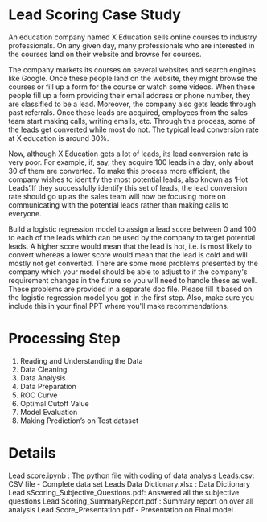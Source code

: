 # Lead Scoring Case Study

An education company named X Education sells online courses to industry professionals. On any given day, many professionals who are interested in the courses land on their website and browse for courses. 

 

The company markets its courses on several websites and search engines like Google. Once these people land on the website, they might browse the courses or fill up a form for the course or watch some videos. When these people fill up a form providing their email address or phone number, they are classified to be a lead. Moreover, the company also gets leads through past referrals. Once these leads are acquired, employees from the sales team start making calls, writing emails, etc. Through this process, some of the leads get converted while most do not. The typical lead conversion rate at X education is around 30%. 

 

Now, although X Education gets a lot of leads, its lead conversion rate is very poor. For example, if, say, they acquire 100 leads in a day, only about 30 of them are converted. To make this process more efficient, the company wishes to identify the most potential leads, also known as ‘Hot Leads’.If they successfully identify this set of leads, the lead conversion rate should go up as the sales team will now be focusing more on communicating with the potential leads rather than making calls to everyone.

Build a logistic regression model to assign a lead score between 0 and 100 to each of the leads which can be used by the company to target potential leads. A higher score would mean that the lead is hot, i.e. is most likely to convert whereas a lower score would mean that the lead is cold and will mostly not get converted.
There are some more problems presented by the company which your model should be able to adjust to if the company's requirement changes in the future so you will need to handle these as well. These problems are provided in a separate doc file. Please fill it based on the logistic regression model you got in the first step. Also, make sure you include this in your final PPT where you'll make recommendations.

# Processing Step

1. Reading and Understanding the Data
2. Data Cleaning
3. Data Analysis
4. Data Preparation
5. ROC Curve
6. Optimal Cutoff Value
7. Model Evaluation
8. Making Prediction’s on Test dataset


# Details

Lead score.ipynb : The python file with coding of data analysis
Leads.csv: CSV file - Complete data set
Leads Data Dictionary.xlsx : Data Dictionary
Lead sScoring_Subjective_Questions.pdf: Answered all the subjective questions
Lead Scoring_SummaryReport.pdf : Summary report on over all analysis
Lead Score_Presentation.pdf -  Presentation on Final model    